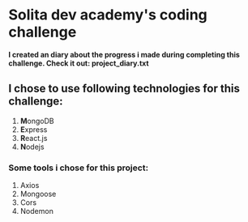 # Solita dev academy's coding challenge
**I created an diary about the progress i made during completing this challenge. Check it out: project_diary.txt**

## I chose to use following technologies for this challenge: 
1. **M**ongoDB
2. **E**xpress
3. **R**eact.js
4. **N**odejs

### Some tools i chose for this project: 
1. Axios
2. Mongoose
3. Cors
4. Nodemon